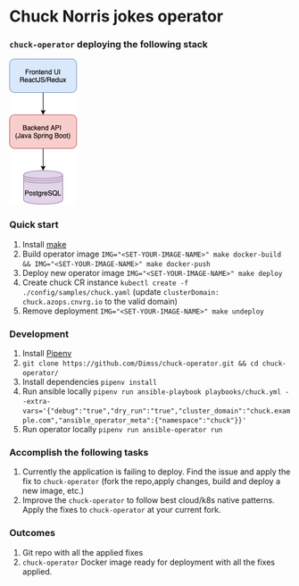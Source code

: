 # Chuck Norris jokes operator 

### `chuck-operator` deploying the following stack 
![alt text](./config/samples/chuck-operator.png)

### Quick start
1. Install [make](https://man7.org/linux/man-pages/man1/make.1.html)
2. Build operator image `IMG="<SET-YOUR-IMAGE-NAME>" make docker-build && IMG="<SET-YOUR-IMAGE-NAME>" make docker-push`
3. Deploy new operator image `IMG="<SET-YOUR-IMAGE-NAME>" make deploy` 
4. Create chuck CR instance `kubectl create -f ./config/samples/chuck.yaml` (update `clusterDomain: chuck.azops.cnvrg.io` to the valid domain)
5. Remove deployment `IMG="<SET-YOUR-IMAGE-NAME>" make undeploy`

### Development
1. Install [Pipenv](https://pipenv.pypa.io/en/latest/) 
2. `git clone https://github.com/Dimss/chuck-operator.git && cd chuck-operator/`
3. Install dependencies `pipenv install`
4. Run ansible locally `pipenv run ansible-playbook playbooks/chuck.yml --extra-vars='{"debug":"true","dry_run":"true","cluster_domain":"chuck.example.com","ansible_operator_meta":{"namespace":"chuck"}}'` 
5. Run operator locally `pipenv run ansible-operator run` 


### Accomplish the following tasks 
1. Currently the application is failing to deploy. Find the issue and apply the fix to `chuck-operator` (fork the repo,apply changes, build and deploy a new image, etc.)
2. Improve the `chuck-operator` to follow best cloud/k8s native patterns. Apply the fixes to `chuck-operator` at your current fork. 
 
 ### Outcomes
 1. Git repo with all the applied fixes 
 2. `chuck-operator` Docker image ready for deployment with all the fixes applied.    